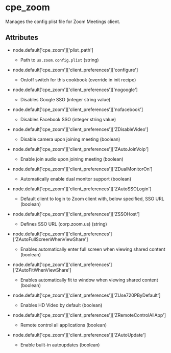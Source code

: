 cpe_zoom
==================

Manages the config plist file for Zoom Meetings client.

Attributes
----------
* node.default['cpe_zoom']['plist_path']

    - Path to `us.zoom.config.plist` (string)


* node.default['cpe_zoom']['client_preferences']['configure']

    - On/off switch for this cookbook (override in init recipe)


* node.default['cpe_zoom']['client_preferences']['nogoogle']

    - Disables Google SSO (integer string value)


* node.default['cpe_zoom']['client_preferences']['nofacebook']

    - Disables Facebook SSO (integer string value)


* node.default['cpe_zoom']['client_preferences']['ZDisableVideo']

    - Disable camera upon joining meeting (boolean)


* node.default['cpe_zoom']['client_preferences']['ZAutoJoinVoip']

    - Enable join audio upon joining meeting (boolean)


* node.default['cpe_zoom']['client_preferences']['ZDualMonitorOn']

    - Automatically enable dual monitor support (boolean)


* node.default['cpe_zoom']['client_preferences']['ZAutoSSOLogin']

    - Default client to login to Zoom client with, below specified, SSO URL (boolean)


* node.default['cpe_zoom']['client_preferences']['ZSSOHost']

    - Defines SSO URL (corp.zoom.us) (string)


* node.default['cpe_zoom']['client_preferences']['ZAutoFullScreenWhenViewShare']

    - Enables automatically enter full screen when viewing shared content (boolean)


* node.default['cpe_zoom']['client_preferences']['ZAutoFitWhenViewShare']

    - Enables automatically fit to window when viewing shared content (boolean)


* node.default['cpe_zoom']['client_preferences']['ZUse720PByDefault']

    - Enables HD Video by default (boolean)


* node.default['cpe_zoom']['client_preferences']['ZRemoteControlAllApp']

    - Remote control all applications (boolean)

* node.default['cpe_zoom']['client_preferences']['ZAutoUpdate']

    - Enable built-in autoupdates (boolean)
